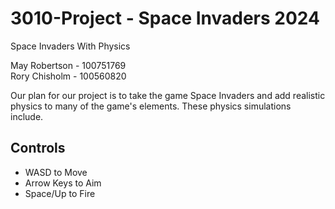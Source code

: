 # 3010-Project - Space Invaders 2024
Space Invaders With Physics

May Robertson - 100751769\
Rory Chisholm - 100560820

Our plan for our project is to take the game Space Invaders and add realistic physics to many of the game's elements. These physics simulations include.

## Controls
- WASD to Move
- Arrow Keys to Aim
- Space/Up to Fire
